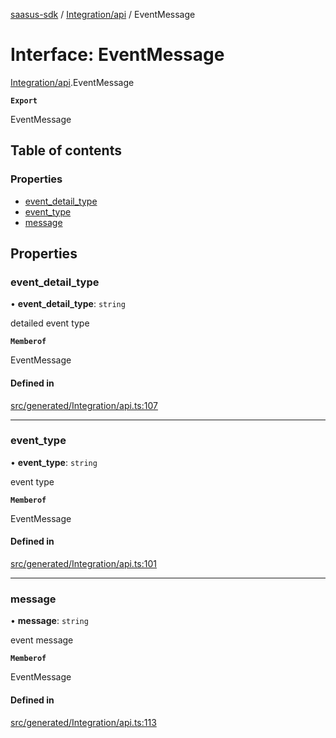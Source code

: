[saasus-sdk](../README.md) / [Integration/api](../modules/Integration_api.md) / EventMessage

# Interface: EventMessage

[Integration/api](../modules/Integration_api.md).EventMessage

**`Export`**

EventMessage

## Table of contents

### Properties

- [event\_detail\_type](Integration_api.EventMessage.md#event_detail_type)
- [event\_type](Integration_api.EventMessage.md#event_type)
- [message](Integration_api.EventMessage.md#message)

## Properties

### event\_detail\_type

• **event\_detail\_type**: `string`

detailed event type

**`Memberof`**

EventMessage

#### Defined in

[src/generated/Integration/api.ts:107](https://github.com/saasus-platform/saasus-sdk-javascript/blob/09ef427/src/generated/Integration/api.ts#L107)

___

### event\_type

• **event\_type**: `string`

event type

**`Memberof`**

EventMessage

#### Defined in

[src/generated/Integration/api.ts:101](https://github.com/saasus-platform/saasus-sdk-javascript/blob/09ef427/src/generated/Integration/api.ts#L101)

___

### message

• **message**: `string`

event message

**`Memberof`**

EventMessage

#### Defined in

[src/generated/Integration/api.ts:113](https://github.com/saasus-platform/saasus-sdk-javascript/blob/09ef427/src/generated/Integration/api.ts#L113)
